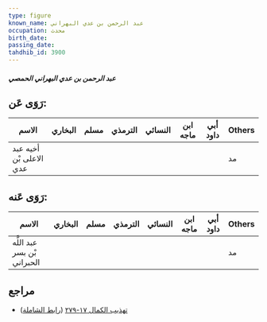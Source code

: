 ```yaml
---
type: figure
known_name: عبد الرحمن بن عدي البهراني
occupation: محدث
birth_date:
passing_date:
tahdhib_id: 3900
---
```

##### عبد الرحمن بن عدي البهراني الحمصي

## رَوَى عَن:
| الاسم                   | البخاري | مسلم | الترمذي | النسائي | ابن ماجه | أبي داود | Others |
| ----------------------- | ------- | ---- | ------- | ------- | -------- | -------- | ------ |
| أخيه عبد الاعلى بْن عدي |         |      |         |         |          |          | مد     |
## رَوَى عَنه:
| الاسم                       | البخاري | مسلم | الترمذي | النسائي | ابن ماجه | أبي داود | Others |
| --------------------------- | ------- | ---- | ------- | ------- | -------- | -------- | ------ |
| عبد اللَّه بْن بسر الحبراني |         |      |         |         |          |          | مد     |
## مراجع
- [تهذيب الكمال ١٧-٢٧٩](obsidian://open?vault=Tahdhib-al-Kamal&file=Figures/٣٩٠٠-عبد%20الرحمن%20بن%20عدي%20البهراني%20الحمصي) ([رابط الشاملة](https://shamela.ws/book/3722/8829))